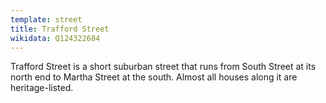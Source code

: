 ```yaml
---
template: street
title: Trafford Street
wikidata: Q124322684
---
```

Trafford Street is a short suburban street
that runs from South Street at its north end to Martha Street at the south.
Almost all houses along it are heritage-listed.
